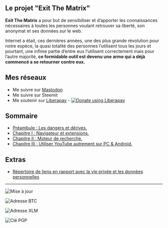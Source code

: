 
## Le projet "Exit The Matrix"

**Exit The Matrix** a pour but de sensibiliser et d’apporter les connaissances nécessaires à toutes les personnes voulant retrouver sa liberté, son anonymat et ses données sur le web.

Internet a était, ces dernières années, une des plus grande révolution pour notre espèce, la quasi totalité des personnes l’utilisent tous les jours et pourtant, une infime partie d’entre eux l’utilisent correctement mais pour l’autre majorité, **ce formidable outil est devenu une arme qui a déjà commencé a se retourner contre eux.**

## Mes réseaux
 - Me suivre sur <a rel="me" href="https://mastodon.social/@themerovingian">Mastodon</a>
 - Me suivre sur Steemit
 - Me soutenir sur [Liberapay](https://liberapay.com/The-Merovingian) - 
<noscript><a href="https://liberapay.com/The-Merovingian/donate"><img alt="Donate using Liberapay" src="https://liberapay.com/assets/widgets/donate.svg"></a></noscript>


## Sommaire
- [Préambule : Les dangers et dérives.](https://the-mer0vingian.github.io/exit-the-matrix/dangers-et-derives)
- [Chapitre I : Navigateur et extensions.](https://the-mer0vingian.github.io/exit-the-matrix/navigateur-et-extensions)
- [Chapitre II : Moteur de recherche.](https://the-mer0vingian.github.io/exit-the-matrix/moteur-de-recherche)
- [Chapitre III : Utiliser YouTube autrement sur PC & Android.](https://the-mer0vingian.github.io/exit-the-matrix/youtube-alternatives)

## Extras
- [Répertoire de liens en rapport avec la vie privée et les données personnelles](https://the-mer0vingian.github.io/exit-the-matrix/articles-diverses)
---
![Mise à jour](https://img.shields.io/github/last-commit/The-Mer0vingian/exit-the-matrix?label=Derni%C3%A8re%20modification&style=for-the-badge)

![Adresse BTC](https://img.shields.io/keybase/btc/test?style=for-the-badge)

![Adresse XLM](https://img.shields.io/keybase/xlm/f?style=for-the-badge)

![Clé PGP](https://img.shields.io/keybase/pgp/d?style=for-the-badge)
